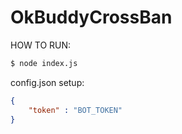 # OkBuddyCrossBan

HOW TO RUN:
```sh
$ node index.js
```

config.json setup: 
```json
{
    "token" : "BOT_TOKEN"
}
```
 

